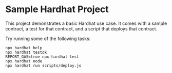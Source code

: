 # Sample Hardhat Project

This project demonstrates a basic Hardhat use case. It comes with a sample contract, a test for that contract, and a script that deploys that contract.

Try running some of the following tasks:

```shell
npx hardhat help
npx hardhat testok
REPORT_GAS=true npx hardhat test
npx hardhat node
npx hardhat run scripts/deploy.js
```
